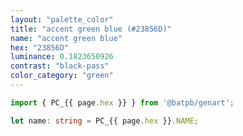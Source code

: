 ```yaml
---
layout: "palette_color"
title: "accent green blue (#23856D)"
name: "accent green blue"
hex: "23856D"
luminance: 0.1823650926
contrast: "black-pass"
color_category: "green"
---
```


```typescript
import { PC_{{ page.hex }} } from '@batpb/genart';

let name: string = PC_{{ page.hex }}.NAME;
```

